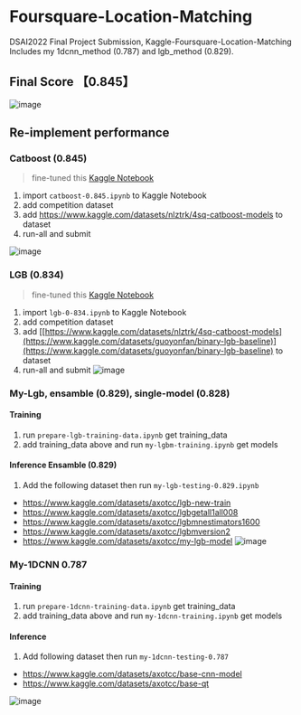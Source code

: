 # Foursquare-Location-Matching
DSAI2022 Final Project Submission, Kaggle-Foursquare-Location-Matching
Includes my 1dcnn_method (0.787) and lgb_method (0.829).

## Final Score 【0.845】
![image](https://user-images.githubusercontent.com/41388159/172056174-14a50da5-e970-40dc-bd6e-73fcdf7c15ee.png)


## Re-implement performance 

### Catboost (0.845)
> fine-tuned this [Kaggle Notebook](https://www.kaggle.com/code/nlztrk/public-0-836-catboost-fast-fe-22-features)

1. import `catboost-0.845.ipynb` to Kaggle Notebook
2. add competition dataset
3. add https://www.kaggle.com/datasets/nlztrk/4sq-catboost-models to dataset
4. run-all and submit

![image](https://user-images.githubusercontent.com/41388159/172057025-7acd8806-0157-4055-962d-17af62bb1730.png)



### LGB (0.834)
> fine-tuned this [Kaggle Notebook](https://www.kaggle.com/code/guoyonfan/binary-lgb-baseline-0-834)

1. import `lgb-0-834.ipynb` to Kaggle Notebook
2. add competition dataset
3. add [[https://www.kaggle.com/datasets/nlztrk/4sq-catboost-models](https://www.kaggle.com/datasets/guoyonfan/binary-lgb-baseline)](https://www.kaggle.com/datasets/guoyonfan/binary-lgb-baseline) to dataset
4. run-all and submit
![image](https://user-images.githubusercontent.com/41388159/172057102-bde569a5-2765-476e-a431-83479494baa6.png)


### My-Lgb, ensamble (0.829), single-model (0.828)
#### Training
1. run `prepare-lgb-training-data.ipynb` get training_data
2. add training_data above and run `my-lgbm-training.ipynb` get models

#### Inference Ensamble (0.829)
1. Add the following dataset then run `my-lgb-testing-0.829.ipynb`
  - https://www.kaggle.com/datasets/axotcc/lgb-new-train
  - https://www.kaggle.com/datasets/axotcc/lgbgetall1all008
  - https://www.kaggle.com/datasets/axotcc/lgbmnestimators1600
  - https://www.kaggle.com/datasets/axotcc/lgbmversion2
  - https://www.kaggle.com/datasets/axotcc/my-lgb-model
![image](https://user-images.githubusercontent.com/41388159/172057070-2830d6cd-6c87-427d-87a4-c02166ad354e.png)


### My-1DCNN 0.787
#### Training
1. run `prepare-1dcnn-training-data.ipynb` get training_data
2. add training_data above and run `my-1dcnn-training.ipynb` get models

#### Inference
1. Add following dataset then run `my-1dcnn-testing-0.787`
  - https://www.kaggle.com/datasets/axotcc/base-cnn-model
  - https://www.kaggle.com/datasets/axotcc/base-qt

![image](https://user-images.githubusercontent.com/41388159/172057331-1ccd62db-94f4-4ef5-9c56-d0531a64eaed.png)


